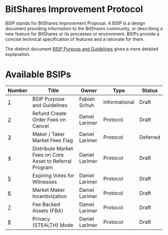 # BitShares Improvement Protocol

BSIP stands for BitShares Improvement Proposal. A BSIP is a design document
providing information to the BitShares community, or describing a new feature for
BitShares or its processes or environment. BSIPs provide a concise
technical specification of features and a rationale for them.

The distinct document [BSIP Purpose and Guidelines](bsip-0001.md) gives a more
detailed explanation.

# Available BSIPs

Number             | Title                              | Owner          | Type           | Status
------------------ | ---------------------------        | -------------- | -------------- | -------
[1](bsip-0001.md)  | BSIP Purpose and Guidelines        | Fabian Schuh   | Informational  | Draft
[2](bsip-0002.md)  | Refund Create Order Fees on Cancel | Daniel Larimer | Protocol       | Draft
[3](bsip-0003.md)  | Maker / Taker Market Fees Flag     | Daniel Larimer | Protocol       | Deferred
[4](bsip-0004.md)  | Distribute Market Fees on Core Asset to Referral Program | Daniel Larimer | Protocol | Draft
[5](bsip-0005.md)  | Expiring Votes for Witnesses       | Daniel Larimer | Protocol       | Draft
[6](bsip-0006.md)  | Market Maker Incentivization       | Daniel Larimer | Protocol       | Draft
[7](bsip-0007.md)  | Fee Backed Assets (FBA)            | Daniel Larimer | Protocol       | Draft
[8](bsip-0008.md)  | Privacy (STEALTH) Mode             | Daniel Larimer | Protocol       | Draft
